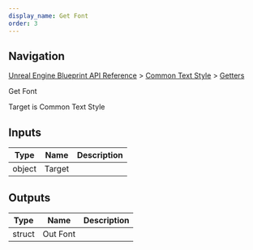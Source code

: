 ```yaml
---
display_name: Get Font
order: 3
---
```

## Navigation

[Unreal Engine Blueprint API Reference](https://dev.epicgames.com/documentation/en-us/unreal-engine/BlueprintAPI) > [Common Text Style](https://dev.epicgames.com/documentation/en-us/unreal-engine/BlueprintAPI/CommonTextStyle) > [Getters](https://dev.epicgames.com/documentation/en-us/unreal-engine/BlueprintAPI/CommonTextStyle/Getters)

Get Font

Target is Common Text Style

## Inputs

| Type | Name | Description |
| --- | --- | --- |
| object | Target |  |

## Outputs

| Type | Name | Description |
| --- | --- | --- |
| struct | Out Font |  |
